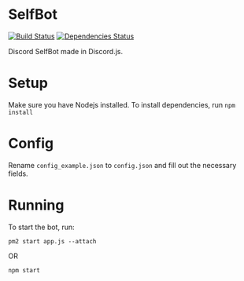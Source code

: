 # SelfBot
[![Build Status](https://travis-ci.org/GummiWummiBear/SelfBot.svg?branch=master)](https://travis-ci.org/GummiWummiBear/SelfBot)
[![Dependencies Status](https://david-dm.org/gummiwummibear/selfbot/status.svg)](https://david-dm.org/gummiwummibear/selfbot)

Discord SelfBot made in Discord.js.

# Setup
Make sure you have Nodejs installed.
To install dependencies, run `npm install`

# Config
Rename  `config_example.json` to `config.json` and fill out the necessary fields.

# Running
To start the bot, run:
```
pm2 start app.js --attach
```
OR
```
npm start
```